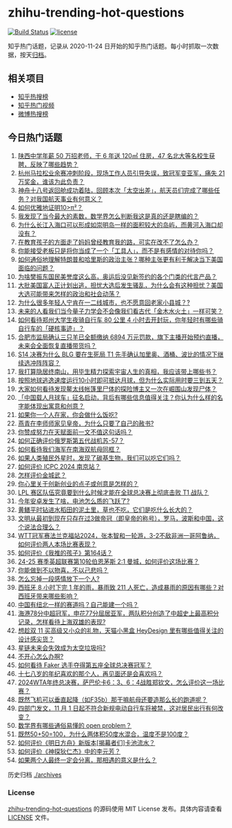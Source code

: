 # zhihu-trending-hot-questions

[![Build Status](https://github.com/justjavac/zhihu-trending-hot-questions/workflows/ci/badge.svg?branch=master)](https://github.com/justjavac/zhihu-trending-hot-questions/actions)
[![license](https://img.shields.io/github/license/justjavac/zhihu-trending-hot-questions)](https://github.com/justjavac/zhihu-trending-hot-questions/blob/master/LICENSE)

知乎热门话题，记录从 2020-11-24
日开始的知乎热门话题。每小时抓取一次数据，按天[归档](./archives)。

## 相关项目

- [知乎热搜榜](https://github.com/justjavac/zhihu-trending-top-search)
- [知乎热门视频](https://github.com/justjavac/zhihu-trending-hot-video)
- [微博热搜榜](https://github.com/justjavac/weibo-trending-hot-search)

## 今日热门话题

<!-- BEGIN -->
<!-- 最后更新时间 Mon Nov 04 2024 09:06:12 GMT+0800 (China Standard Time) -->

1. [陕西中学年薪 50 万招老师，干 6 年送 120㎡ 住房，47 名北大等名校生获聘，反映了哪些趋势？](https://www.zhihu.com/question/2873792012)
1. [杭州马拉松业余赛冲刺阶段，现场工作人员引导失误，致冠军变亚军，痛失 21 万奖金，谁该为此负责？](https://www.zhihu.com/question/2998750177)
1. [神舟十八号返回舱成功着陆，回顾本次「太空出差」，航天员们完成了哪些任务？对我国航天事业有何意义？](https://www.zhihu.com/question/2818925265)
1. [如何优雅地证明10>π²？](https://www.zhihu.com/question/2880320950)
1. [我发现了当今最大的素数，数学界怎么判断我这是真的还是瞎编的？](https://www.zhihu.com/question/2110809742)
1. [为什么长江入海口可以形成如崇明岛一样的面积较大的岛屿，而黄河入海口却没有？](https://www.zhihu.com/question/391526508)
1. [在教育孩子的方面走了妈妈曾经教育我的路，可实在改不了怎么办？](https://www.zhihu.com/question/645141390)
1. [你能接受老板只是将你当成了一个「工具人」，而不是有感情的对待你吗？](https://www.zhihu.com/question/2269832356)
1. [如何通俗地理解特朗普和哈里斯的政治主张？哪种主张更有利于解决当下美国面临的问题？](https://www.zhihu.com/question/2901391027)
1. [为啥樊振东国民美誉度这么高，奥运后没见新签约的各个门类的代言产品？](https://www.zhihu.com/question/1497320445)
1. [大批美国富人正计划出逃，担忧大选后发生骚乱，为什么会有这种担忧？美国大选可能带来怎样的政治和社会动荡？](https://www.zhihu.com/question/2898597274)
1. [为什么很多年轻人宁肯在一二线城市，也不愿意回老家小县城？?](https://www.zhihu.com/question/2891019534)
1. [未来的人看我们当今量子力学会不会像我们看古代「金木水火土」一样可笑？](https://www.zhihu.com/question/569216318)
1. [如何看待郑州大学生夜骑自行车 80 公里 4 小时去开封玩，你年轻时有哪些骑自行车的「硬核事迹」？](https://www.zhihu.com/question/2973178429)
1. [合肥市监局确认三只羊已全额缴纳 6894 万元罚款，旗下主播开始预约直播，未来会全面恢复直播带货吗？](https://www.zhihu.com/question/2887523187)
1. [S14 决赛为什么 BLG 要在生死局 T1 先手确认加里奥、酒桶、波比的情况下继续选冲阵阵容？](https://www.zhihu.com/question/2945780246)
1. [我打算隐居终南山，用毕生精力探索宇宙人生的真相，我应该带上哪些书？](https://www.zhihu.com/question/604728024)
1. [按照地球逃逸速度运行10小时即可抵达月球，但为什么实际用时要三到五天？](https://www.zhihu.com/question/2506099139)
1. [大家如何看待发现鳌太线帐篷里尸体的探险博主又一次在崛围山发现尸体？](https://www.zhihu.com/question/2614494388)
1. [「中国载人月球车」征名启动，背后有哪些信息值得关注？你认为什么样的名字能体现出寓意和创意？](https://www.zhihu.com/question/2451706011)
1. [如果你一个人在家，你会做什么饭吃?](https://www.zhihu.com/question/626724634)
1. [燕青在李师师家见皇帝，为什么只要了自己的赦书?](https://www.zhihu.com/question/31932039)
1. [你赞成努力在天赋面前一文不值这句话吗？](https://www.zhihu.com/question/2761720618)
1. [如何正确评价俄罗斯第五代战机苏-57？](https://www.zhihu.com/question/63985755)
1. [如何看待我们海军在南海双航母同框？](https://www.zhihu.com/question/2713323785)
1. [如果人类殖民外星时，发现了碳基生物，我们可以吃它们吗？](https://www.zhihu.com/question/662995426)
1. [如何评价 ICPC 2024 南京站？](https://www.zhihu.com/question/1697731848)
1. [怎样评价金城武？](https://www.zhihu.com/question/26415391)
1. [你心里关于创新创业的点子或创意是怎样的？](https://www.zhihu.com/question/646254700)
1. [LPL 赛区队伍究竟要到什么时候才能在全球总决赛上彻底击败 T1 战队？](https://www.zhihu.com/question/2946201630)
1. [今年安卓发生了啥，电池怎么质的飞跃了?](https://www.zhihu.com/question/2121086623)
1. [黄鳝平时钻进水稻田的泥土里，草也不吃，它们是吃什么长大的？](https://www.zhihu.com/question/477751835)
1. [文明从最初到现在只存在过3做帝冠（即皇帝的称号），罗马，波斯和中国，这个说法合理么？](https://www.zhihu.com/question/297336805)
1. [WTT冠军赛法兰克福站2024，张本智和一轮游，3-2不敌非洲一哥阿鲁纳，如何评价两人本场比赛表现？](https://www.zhihu.com/question/3031059116)
1. [如何评价《我推的孩子》第164话？](https://www.zhihu.com/question/2624865545)
1. [24-25 赛季英超联赛第10轮伯恩茅斯 2:1 曼城，如何评价这场比赛？](https://www.zhihu.com/question/2936833119)
1. [你能做到不以物喜，不以己悲吗？](https://www.zhihu.com/question/2939124089)
1. [怎么忘掉一段感情放下一个人?](https://www.zhihu.com/question/2840325788)
1. [西班牙 8 小时下完 1 年的雨，暴雨致 211 人死亡，造成暴雨的原因有哪些？对西班牙带来哪些影响？](https://www.zhihu.com/question/2929032695)
1. [中国有纽北一样的赛道吗？自己能建一个吗？](https://www.zhihu.com/question/2500373129)
1. [海港78分中超冠军，申花77分屈居亚军，两队积分创造了中超史上最高积分记录，怎样看待上海双雄的表现?](https://www.zhihu.com/question/2914205042)
1. [想趁双 11 买高级又小众的礼物，天猫小黑盒 HeyDesign 里有哪些值得关注的设计感尖货？](https://www.zhihu.com/question/2978979799)
1. [星链未来会失效成为太空垃圾吗?](https://www.zhihu.com/question/863649683)
1. [不开心怎么办啊?](https://www.zhihu.com/question/2924788503)
1. [如何看待 Faker 选手夺得第五座全球总决赛冠军？](https://www.zhihu.com/question/2945624772)
1. [十七八岁的年纪喜欢的那个人，再见面还是会喜欢吗？](https://www.zhihu.com/question/906111762)
1. [2024WTA年终总决赛，萨巴伦卡6：3、6：4战胜郑钦文，怎么评价这一场比赛？](https://www.zhihu.com/question/2942540637)
1. [既然飞机可以垂直起降（如F35b）那干嘛航母还要造那么长的跑道呢？](https://www.zhihu.com/question/36245353)
1. [四部门发文，11 月 1 日起不符合新规电动自行车将被禁，这对居民出行有何改变？](https://www.zhihu.com/question/807421840)
1. [数学界有哪些通俗易懂的 open problem？](https://www.zhihu.com/question/447601758)
1. [既然50+50=100，为什么两体积50度水混合，温度不是100度？](https://www.zhihu.com/question/661567130)
1. [如何评价《明日方舟》新版本[揭幕者们]卡池流水？](https://www.zhihu.com/question/2834504731)
1. [如何评价《神探狄仁杰》中的李元芳？](https://www.zhihu.com/question/58535668)
1. [如果两个人最终一定会分离，那相遇的意义是什么？](https://www.zhihu.com/question/737148613)

<!-- END -->

历史归档 [./archives](./archives)

### License

[zhihu-trending-hot-questions](https://github.com/justjavac/zhihu-trending-hot-questions)
的源码使用 MIT License 发布。具体内容请查看 [LICENSE](./LICENSE) 文件。
